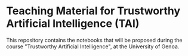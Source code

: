 # Teaching Material for Trustworthy Artificial Intelligence (TAI)

This repository contains the notebooks that will be proposed during the course "Trustworthy Artificial Intelligence", at the University of Genoa.
